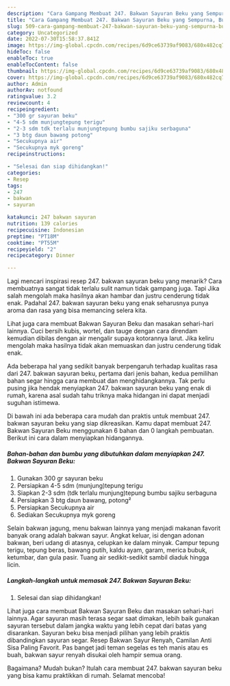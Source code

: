 ```yaml
---
description: "Cara Gampang Membuat 247. Bakwan Sayuran Beku yang Sempurna, Buat Buka Puasa Enak"
title: "Cara Gampang Membuat 247. Bakwan Sayuran Beku yang Sempurna, Buat Buka Puasa Enak"
slug: 509-cara-gampang-membuat-247-bakwan-sayuran-beku-yang-sempurna-buat-buka-puasa-enak
category: Uncategorized
date: 2022-07-30T15:58:37.841Z
image: https://img-global.cpcdn.com/recipes/6d9ce63739af9083/680x482cq70/247-bakwan-sayuran-beku-foto-resep-utama.jpg
hideToc: false
enableToc: true
enableTocContent: false
thumbnail: https://img-global.cpcdn.com/recipes/6d9ce63739af9083/680x482cq70/247-bakwan-sayuran-beku-foto-resep-utama.jpg
cover: https://img-global.cpcdn.com/recipes/6d9ce63739af9083/680x482cq70/247-bakwan-sayuran-beku-foto-resep-utama.jpg
author: Admin
authorAv: notfound
ratingvalue: 3.2
reviewcount: 4
recipeingredient:
- "300 gr sayuran beku"
- "4-5 sdm munjungtepung terigu"
- "2-3 sdm tdk terlalu munjungtepung bumbu sajiku serbaguna"
- "3 btg daun bawang potong"
- "Secukupnya air"
- "Secukupnya myk goreng"
recipeinstructions:

- "Selesai dan siap dihidangkan!"
categories:
- Resep
tags:
- 247
- bakwan
- sayuran

katakunci: 247 bakwan sayuran 
nutrition: 139 calories
recipecuisine: Indonesian
preptime: "PT18M"
cooktime: "PT55M"
recipeyield: "2"
recipecategory: Dinner

---
```



Lagi mencari inspirasi resep 247. bakwan sayuran beku yang menarik? Cara membuatnya sangat tidak terlalu sulit namun tidak gampang juga. Tapi Jika salah mengolah maka hasilnya akan hambar dan justru cenderung tidak enak. Padahal 247. bakwan sayuran beku yang enak seharusnya punya aroma dan rasa yang bisa memancing selera kita.


Lihat juga cara membuat Bakwan Sayuran Beku dan masakan sehari-hari lainnya. Cuci bersih kubis, wortel, dan tauge dengan cara direndam kemudian dibilas dengan air mengalir supaya kotorannya larut. Jika keliru mengolah maka hasilnya tidak akan memuaskan dan justru cenderung tidak enak.

Ada beberapa hal yang sedikit banyak berpengaruh terhadap kualitas rasa dari 247. bakwan sayuran beku, pertama dari jenis bahan, kedua pemilihan bahan segar hingga cara membuat dan menghidangkannya. Tak perlu pusing jika hendak menyiapkan 247. bakwan sayuran beku yang enak di rumah, karena asal sudah tahu triknya maka hidangan ini dapat menjadi suguhan istimewa.


Di bawah ini ada beberapa cara mudah dan praktis untuk membuat 247. bakwan sayuran beku yang siap dikreasikan. Kamu dapat membuat 247. Bakwan Sayuran Beku menggunakan 6 bahan dan 0 langkah pembuatan. Berikut ini cara dalam menyiapkan hidangannya.

<!--inarticleads1-->

##### Bahan-bahan dan bumbu yang dibutuhkan dalam menyiapkan 247. Bakwan Sayuran Beku:

1. Gunakan 300 gr sayuran beku
1. Persiapkan 4-5 sdm (munjung)tepung terigu
1. Siapkan 2-3 sdm (tdk terlalu munjung)tepung bumbu sajiku serbaguna
1. Persiapkan 3 btg daun bawang, potong²
1. Persiapkan Secukupnya air
1. Sediakan Secukupnya myk goreng


Selain bakwan jagung, menu bakwan lainnya yang menjadi makanan favorit banyak orang adalah bakwan sayur. Angkat keluar, isi dengan adonan bakwan, beri udang di atasnya, celupkan ke dalam minyak. Campur tepung terigu, tepung beras, bawang putih, kaldu ayam, garam, merica bubuk, ketumbar, dan gula pasir. Tuang air sedikit-sedikit sambil diaduk hingga licin. 

<!--inarticleads2-->

##### Langkah-langkah untuk memasak 247. Bakwan Sayuran Beku:


1. Selesai dan siap dihidangkan!

Lihat juga cara membuat Bakwan Sayuran Beku dan masakan sehari-hari lainnya. Agar sayuran masih terasa segar saat dimakan, lebih baik gunakan sayuran tersebut dalam jangka waktu yang lebih cepat dari batas yang disarankan. Sayuran beku bisa menjadi pilihan yang lebih praktis dibandingkan sayuran segar. Resep Bakwan Sayur Renyah, Camilan Anti Sisa Paling Favorit. Pas banget jadi teman segelas es teh manis atau es buah, bakwan sayur renyah disukai oleh hampir semua orang. 

Bagaimana? Mudah bukan? Itulah cara membuat 247. bakwan sayuran beku yang bisa kamu praktikkan di rumah. Selamat mencoba!
